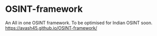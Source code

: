 # OSINT-framework
An All in one OSINT framework. To be optimised for Indian OSINT soon.
https://avash45.github.io/OSINT-framework/ 
